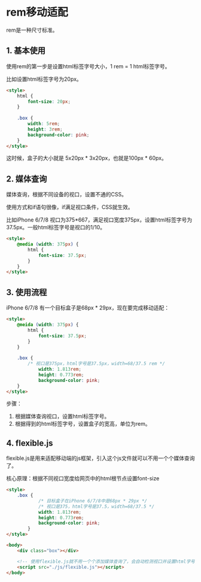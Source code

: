 # rem移动适配

rem是一种尺寸标准。

## 1. 基本使用

使用rem的第一步是设置html标签字号大小，1 rem = 1 html标签字号。

比如设置html标签字号为20px。

```html
<style>
    html {
        font-size: 20px;
    }
    
    .box {
        width: 5rem;
        height: 3rem;
        background-color: pink;
    }
</style>
```

这时候，盒子的大小就是 5x20px * 3x20px，也就是100px * 60px。

## 2. 媒体查询

媒体查询，根据不同设备的视口，设置不通的CSS。

使用方式和if语句很像，if满足视口条件，CSS就生效。

比如iPhone 6/7/8 视口为375*667，满足视口宽度375px，设置html标签字号为37.5px。一般html标签字号是视口的1/10。

```html
<style>
    @media (width: 375px) {
        html {
            font-size: 37.5px;
        }
    }
</style>
```

## 3. 使用流程

iPhone 6/7/8 有一个目标盒子是68px * 29px，现在要完成移动适配：

```html
<style>
    @meida (width: 375px) {
        html {
            font-size: 37.5px;
        }
    }
    
    .box {
        /* 视口是375px，html字号是37.5px，width=68/37.5 rem */
            width: 1.813rem;
            height: 0.773rem;
            background-color: pink;
    }
</style>
```

步骤：

1. 根据媒体查询视口，设置html标签字号。
2. 根据得到的html标签字号，设置盒子的宽高，单位为rem。

## 4. flexible.js

flexible.js是用来适配移动端的js框架，引入这个js文件就可以不用一个个媒体查询了。

核心原理：根据不同视口宽度给网页中的html根节点设置font-size

```html
<style>
	.box {
            /* 目标盒子在iPhone 6/7/8中是68px * 29px */
            /* 视口是375，html字号是37.5，width=68/37.5 */
            width: 1.813rem;
            height: 0.773rem;
            background-color: pink;
        }
</style>

<body>
    <div class="box"></div>

    <!-- 使用flexible.js就不用一个个添加媒体查询了，会自动检测视口并设置html字号 -->
    <script src="./js/flexible.js"></script>
</body>
```



